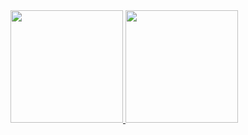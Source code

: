  <div style="display: inline_block">
  <a href="https://github.com/luis-guts">
  <img height="180em" src="https://github-readme-stats.vercel.app/api?username=luis-guts&show_icons=true&theme=dark&include_all_commits=true&count_private=true"/>
  <img height="180em" src="https://github-readme-stats.vercel.app/api/top-langs/?username=luis-guts&show_icons&layout=compact&langs_count=7&theme=dark"/>
</div>
  
